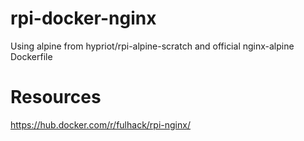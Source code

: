 # rpi-docker-nginx

Using alpine from hypriot/rpi-alpine-scratch and official nginx-alpine Dockerfile


# Resources

https://hub.docker.com/r/fulhack/rpi-nginx/
